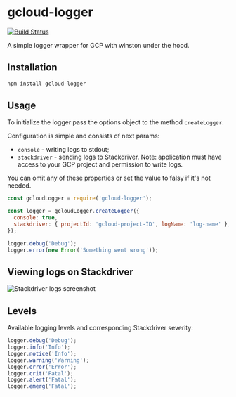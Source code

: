 # gcloud-logger

[![Build Status](https://travis-ci.com/a-pavlenko/gcloud-logger.svg?branch=master)](https://travis-ci.com/a-pavlenko/gcloud-logger)

A simple logger wrapper for GCP with winston under the hood.

## Installation

```bash
npm install gcloud-logger
```

## Usage

To initialize the logger pass the options object to the method `createLogger`.

Configuration is simple and consists of next params:

- `console` - writing logs to stdout;
- `stackdriver` - sending logs to Stackdriver. Note: application must have access to your GCP project and permission to write logs.

You can omit any of these properties or set the value to falsy if it's not needed.

```js
const gcloudLogger = require('gcloud-logger');

const logger = gcloudLogger.createLogger({
  console: true,
  stackdriver: { projectId: 'gcloud-project-ID', logName: 'log-name' },
});

logger.debug('Debug');
logger.error(new Error('Something went wrong'));
```

## Viewing logs on Stackdriver

![Stackdriver logs screenshot](https://image.ibb.co/dtAHgy/stackdriver_logs.png)

## Levels

Available logging levels and corresponding Stackdriver severity:

```js
logger.debug('Debug');
logger.info('Info');
logger.notice('Info');
logger.warning('Warning');
logger.error('Error');
logger.crit('Fatal');
logger.alert('Fatal');
logger.emerg('Fatal');
```
